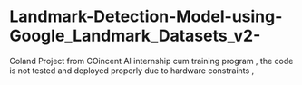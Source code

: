 # Landmark-Detection-Model-using-Google_Landmark_Datasets_v2-
Coland Project from COincent AI internship cum training program , the code is not tested and deployed properly due to hardware constraints ,
